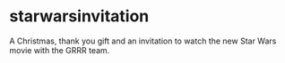 # starwarsinvitation
A Christmas, thank you gift and an invitation to watch the new Star Wars movie with the GRRR team.
